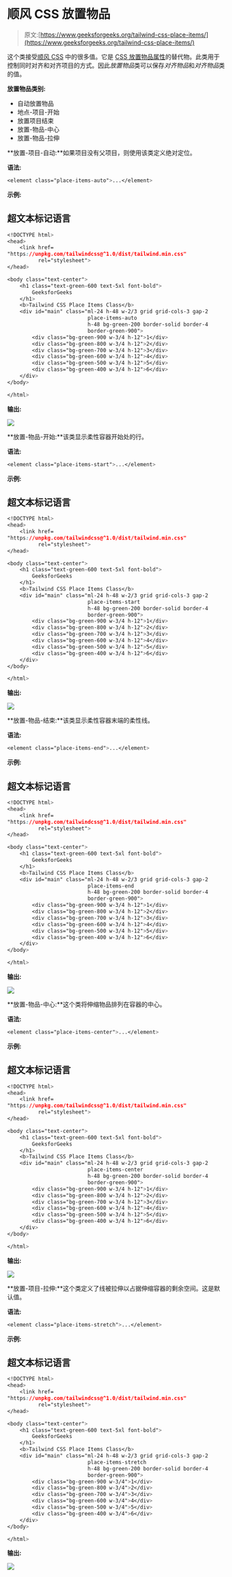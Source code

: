 # 顺风 CSS 放置物品

> 原文:[https://www.geeksforgeeks.org/tailwind-css-place-items/](https://www.geeksforgeeks.org/tailwind-css-place-items/)

这个类接受[顺风 CSS](https://www.geeksforgeeks.org/css-tailwind-introduction/) 中的很多值。它是 [CSS 放置物品属性](https://www.geeksforgeeks.org/css-place-items-property/)的替代物。此类用于控制同时对齐和对齐项目的方式。因此*放置物品*类可以保存*对齐物品*和*对齐物品*类的值。

**放置物品类别:**

*   自动放置物品
*   地点-项目-开始
*   放置项目结束
*   放置-物品-中心
*   放置-物品-拉伸

**放置-项目-自动:**如果项目没有父项目，则使用该类定义绝对定位。

**语法:**

```css
<element class="place-items-auto">...</element>
```

**示例:**

## 超文本标记语言

```css
<!DOCTYPE html> 
<head> 
    <link href=
"https://unpkg.com/tailwindcss@^1.0/dist/tailwind.min.css" 
          rel="stylesheet"> 
</head> 

<body class="text-center"> 
    <h1 class="text-green-600 text-5xl font-bold">
        GeeksforGeeks
    </h1> 
    <b>Tailwind CSS Place Items Class</b> 
    <div id="main" class="ml-24 h-48 w-2/3 grid grid-cols-3 gap-2 
                          place-items-auto 
                          h-48 bg-green-200 border-solid border-4 
                          border-green-900"> 
        <div class="bg-green-900 w-3/4 h-12">1</div>
        <div class="bg-green-800 w-3/4 h-12">2</div>
        <div class="bg-green-700 w-3/4 h-12">3</div>
        <div class="bg-green-600 w-3/4 h-12">4</div>
        <div class="bg-green-500 w-3/4 h-12">5</div>
        <div class="bg-green-400 w-3/4 h-12">6</div>
    </div> 
</body> 

</html>
```

**输出:**

![](img/989f4de5ffef329a3c105f359a62cb80.png)

**放置-物品-开始:**该类显示柔性容器开始处的行。

**语法:**

```css
<element class="place-items-start">...</element>
```

**示例:**

## 超文本标记语言

```css
<!DOCTYPE html> 
<head> 
    <link href=
"https://unpkg.com/tailwindcss@^1.0/dist/tailwind.min.css" 
          rel="stylesheet"> 
</head> 

<body class="text-center"> 
    <h1 class="text-green-600 text-5xl font-bold">
        GeeksforGeeks
    </h1> 
    <b>Tailwind CSS Place Items Class</b> 
    <div id="main" class="ml-24 h-48 w-2/3 grid grid-cols-3 gap-2 
                          place-items-start 
                          h-48 bg-green-200 border-solid border-4 
                          border-green-900"> 
        <div class="bg-green-900 w-3/4 h-12">1</div>
        <div class="bg-green-800 w-3/4 h-12">2</div>
        <div class="bg-green-700 w-3/4 h-12">3</div>
        <div class="bg-green-600 w-3/4 h-12">4</div>
        <div class="bg-green-500 w-3/4 h-12">5</div>
        <div class="bg-green-400 w-3/4 h-12">6</div>
    </div> 
</body> 

</html>
```

**输出:**

![](img/989f4de5ffef329a3c105f359a62cb80.png)

**放置-物品-结束:**该类显示柔性容器末端的柔性线。

**语法:**

```css
<element class="place-items-end">...</element>
```

**示例:**

## 超文本标记语言

```css
<!DOCTYPE html> 
<head> 
    <link href=
"https://unpkg.com/tailwindcss@^1.0/dist/tailwind.min.css" 
          rel="stylesheet"> 
</head> 

<body class="text-center"> 
    <h1 class="text-green-600 text-5xl font-bold">
        GeeksforGeeks
    </h1> 
    <b>Tailwind CSS Place Items Class</b> 
    <div id="main" class="ml-24 h-48 w-2/3 grid grid-cols-3 gap-2 
                          place-items-end 
                          h-48 bg-green-200 border-solid border-4 
                          border-green-900"> 
        <div class="bg-green-900 w-3/4 h-12">1</div>
        <div class="bg-green-800 w-3/4 h-12">2</div>
        <div class="bg-green-700 w-3/4 h-12">3</div>
        <div class="bg-green-600 w-3/4 h-12">4</div>
        <div class="bg-green-500 w-3/4 h-12">5</div>
        <div class="bg-green-400 w-3/4 h-12">6</div>
    </div> 
</body> 

</html>
```

**输出:**

![](img/8dc7983ca8729f98aab805d7f8ca610a.png)

**放置-物品-中心:**这个类将伸缩物品排列在容器的中心。

**语法:**

```css
<element class="place-items-center">...</element>
```

**示例:**

## 超文本标记语言

```css
<!DOCTYPE html> 
<head> 
    <link href=
"https://unpkg.com/tailwindcss@^1.0/dist/tailwind.min.css" 
          rel="stylesheet"> 
</head> 

<body class="text-center"> 
    <h1 class="text-green-600 text-5xl font-bold">
        GeeksforGeeks
    </h1> 
    <b>Tailwind CSS Place Items Class</b> 
    <div id="main" class="ml-24 h-48 w-2/3 grid grid-cols-3 gap-2 
                          place-items-center 
                          h-48 bg-green-200 border-solid border-4 
                          border-green-900"> 
        <div class="bg-green-900 w-3/4 h-12">1</div>
        <div class="bg-green-800 w-3/4 h-12">2</div>
        <div class="bg-green-700 w-3/4 h-12">3</div>
        <div class="bg-green-600 w-3/4 h-12">4</div>
        <div class="bg-green-500 w-3/4 h-12">5</div>
        <div class="bg-green-400 w-3/4 h-12">6</div>
    </div> 
</body> 

</html>
```

**输出:**

![](img/5f65c1a539b43f29455d68020b88db22.png)

**放置-项目-拉伸:**这个类定义了线被拉伸以占据伸缩容器的剩余空间。这是默认值。

**语法:**

```css
<element class="place-items-stretch">...</element>
```

**示例:**

## 超文本标记语言

```css
<!DOCTYPE html> 
<head> 
    <link href=
"https://unpkg.com/tailwindcss@^1.0/dist/tailwind.min.css" 
          rel="stylesheet"> 
</head> 

<body class="text-center"> 
    <h1 class="text-green-600 text-5xl font-bold">
        GeeksforGeeks
    </h1> 
    <b>Tailwind CSS Place Items Class</b> 
    <div id="main" class="ml-24 h-48 w-2/3 grid grid-cols-3 gap-2 
                          place-items-stretch 
                          h-48 bg-green-200 border-solid border-4 
                          border-green-900"> 
        <div class="bg-green-900 w-3/4">1</div>
        <div class="bg-green-800 w-3/4">2</div>
        <div class="bg-green-700 w-3/4">3</div>
        <div class="bg-green-600 w-3/4">4</div>
        <div class="bg-green-500 w-3/4">5</div>
        <div class="bg-green-400 w-3/4">6</div>
    </div> 
</body> 

</html>
```

**输出:**

![](img/3c9bff104658152924170077ee636dbc.png)